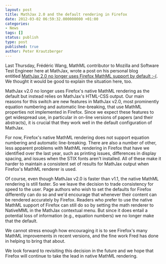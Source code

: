 ```yaml
---
layout: post
title: MathJax 2.0 and the default rendering in Firefox
date: 2012-03-02 06:59:32.000000000 +01:00
categories:
- News
tags: []
status: publish
type: post
published: true
author: Peter Krautzberger
---
```


Last Thursday, Frédéric Wang, MathML contributor to Mozilla and Software Test Engineer here at MathJax, wrote a post on his personal blog entitled [MathJax 2.0 no longer uses Firefox MathML support by default :-(](http://www.maths-informatique-jeux.com/blog/frederic/?post/2012/03/01/MathJax-2.0-no-longer-uses-Firefox-MathML-support-by-default-%3A-%28). We thought it would be good to explain the situation here, too.

MathJax v2.0 no longer uses Firefox's native MathML rendering as the default but instead relies on MathJax's HTML-CSS output. Our main reasons for this switch are new features in MathJax v2.0, most prominently equation numbering and automatic line-breaking, that use MathML properties not implemented in Firefox. Since we expect these features to get widespread use, in particular in on-line versions of papers (and their abstracts), it is crucial that they work well in the default configuration of MathJax.

For now, Firefox's native MathML rendering does not support equation numbering and automatic line-breaking. There are also a number of other, less apparent problems with MathML rendering in Firefox that have we identified over the last year, such as printing issues, differences in display spacing, and issues when the STIX fonts aren't installed. All of these make it harder to maintain a consistent set of results for MathJax output when Firefox's MathML renderer is used.

Of course, even though MathJax v2.0 is faster than v1.1, the native MathML rendering is still faster. So we leave the decision to trade consistency for speed to the user. Page authors who wish to set the defaults for Firefox differently can do so and we'd encourage that whenever their content can be rendered accurately by Firefox. Readers who prefer to use the native MathML support of Firefox can still do so by setting the math renderer to NativeMML in the MathJax contextual menu. But since it does entail a potential loss of information (e.g., equation numbers) we no longer make that the default.

We cannot stress enough how encouraging it is to see Firefox's many MathML improvements in recent versions, and the fine work Fred has done in helping to bring that about.

We look forward to revisiting this decision in the future and we hope that Firefox will continue to take the lead in native MathML rendering.